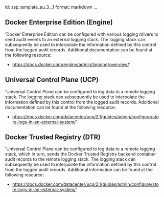 id: ssp_template_au_3__1
format: markdown
...
## Docker Enterprise Edition (Engine)

'Docker Enterprise Edition can be configured with various logging
drivers to send audit events to an external logging stack. The logging
stack can subsequently be used to interpolate the information defined
by this control from the logged audit records. Additional
documentation can be found at the following resource:

- https://docs.docker.com/engine/admin/logging/overview/'
## Universal Control Plane (UCP)

'Universal Control Plane can be configured to log data to a remote
logging stack. The logging stack can subsequently be used to
interpolate the information defined by this control from the logged
audit records. Additional documentation can be found at the following
resource:

- https://docs.docker.com/datacenter/ucp/2.1/guides/admin/configure/store-logs-in-an-external-system/'
## Docker Trusted Registry (DTR)

'Universal Control Plane can be configured to log data to a remote
logging stack, which in turn, sends the Docker Trusted Registry
backend container audit records to the remote logging stack. The
logging stack can subsequently be used to interpolate the information
defined by this control from the logged audit records. Additional
information can be found at the following resource:

- https://docs.docker.com/datacenter/ucp/2.1/guides/admin/configure/store-logs-in-an-external-system/'
